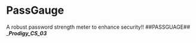 # PassGauge
A robust password strength meter to enhance security!! ##PASSGUAGE##    ______Prodigy_CS_03_____
